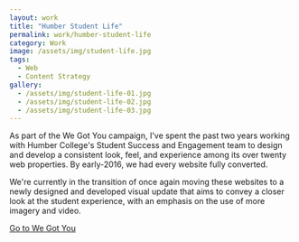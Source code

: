 ```yaml
---
layout: work
title: "Humber Student Life"
permalink: work/humber-student-life
category: Work
image: /assets/img/student-life.jpg
tags:
  - Web
  - Content Strategy
gallery:
  - /assets/img/student-life-01.jpg
  - /assets/img/student-life-02.jpg
  - /assets/img/student-life-03.jpg  
---
```


As part of the We Got You campaign, I've spent the past two years working with Humber College's Student Success and Engagement team to design and develop a consistent look, feel, and experience among its over twenty web properties. By early-2016, we had every website fully converted.

We're currently in the transition of once again moving these websites to a newly designed and developed visual update that aims to convey a closer look at the student experience, with an emphasis on the use of more imagery and video.

[Go to We Got You](https://www.humber.ca/student-life)
